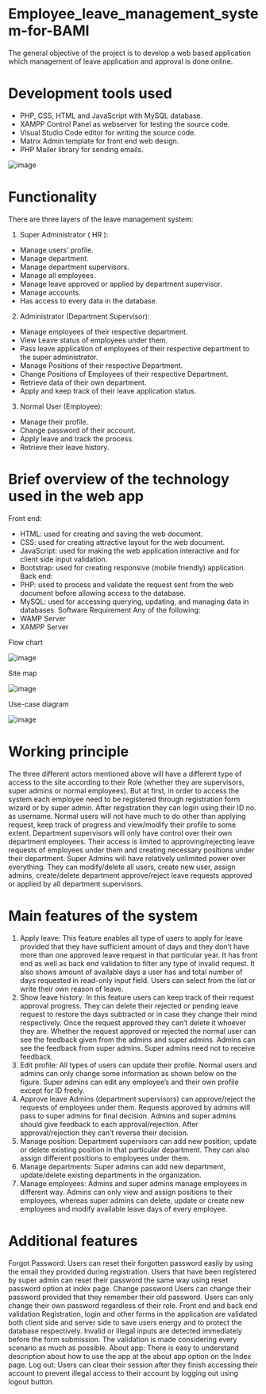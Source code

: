 # Employee_leave_management_system-for-BAMI
The general objective of the project is to develop a web based application which management of leave application and approval is done online.

# Development tools used
*	PHP, CSS, HTML and JavaScript with MySQL database.
*	XAMPP Control Panel as webserver for testing the source code.
*	Visual Studio Code editor for writing the source code.
*	Matrix Admin template for front end web design.
*	PHP Mailer library for sending emails.

![image](https://github.com/SaraFedlu/Employee_leave_management_system-for-BAMI/assets/105264543/671a9364-8cd0-4232-9d90-acc2934bc237)


# Functionality
There are three layers of the leave management system:
1.	Super Administrator ( HR ): 
*	Manage users’ profile.
*	Manage department.
*	Manage department supervisors.
*	Manage all employees.
*	Manage leave approved or applied by department supervisor. 
*	Manage accounts.
*	Has access to every data in the database.
2.	Administrator (Department Supervisor):
*	Manage employees of their respective department.
*	View Leave status of employees under them.
*	Pass leave application of employees of their respective department to the super administrator.
*	Manage Positions of their respective Department.
*	Change Positions of Employees of their respective Department.
*	Retrieve data of their own department.
*	Apply and keep track of their leave application status.
3.	Normal User (Employee):
*	Manage their profile.
*	Change password of their account.
*	Apply leave and track the process.
*	Retrieve their leave history.


# Brief overview of the technology used in the web app
Front end:
*	HTML: used for creating and saving the web document.
*	CSS: used for creating attractive layout for the web document.
*	JavaScript: used for making the web application interactive and for client side input validation.
*	Bootstrap: used for creating responsive (mobile friendly) application.
Back end:
*	PHP: used to process and validate the request sent from the web document before allowing access to the database.
*	MySQL: used for accessing querying, updating, and managing data in databases.
Software Requirement
Any of the following:
*	WAMP Server
*	XAMPP Server

Flow chart

![image](https://github.com/SaraFedlu/Employee_leave_management_system-for-BAMI/assets/105264543/8ee3407a-0b0f-4a6f-a059-aa56deef1294)

Site map

![image](https://github.com/SaraFedlu/Employee_leave_management_system-for-BAMI/assets/105264543/1879294e-8e8f-41a6-bc1e-b11535d6d31b)

Use-case diagram

![image](https://github.com/SaraFedlu/Employee_leave_management_system-for-BAMI/assets/105264543/d43a5ee6-5568-4273-a1cf-6b0b85c85661)

# Working principle
The three different actors mentioned above will have a different type of access to the site according to their Role (whether they are supervisors, super admins or normal employees).
But at first, in order to access the system each employee need to be registered through registration form wizard or by super admin.
After registration they can login using their ID no. as username. 
Normal users will not have much to do other than applying request, keep track of progress and view/modify their profile to some extent.
Department supervisors will only have control over their own department employees. 
Their access is limited to approving/rejecting leave requests of employees under them and creating necessary positions under their department.
Super Admins will have relatively unlimited power over everything.
They can modify/delete all users, create new user, assign admins, create/delete department approve/reject leave requests approved or applied by all department supervisors.

# Main features of the system
1.	Apply leave:
This feature enables all type of users to apply for leave provided that they have sufficient amount of days and they don’t have more than one approved leave request in that particular year.
 It has front end as well as back end validation to filter any type of invalid request.
 It also shows amount of available days a user has and total number of days requested in read-only input field. Users can select from the list or write their own reason of leave.
2.	Show leave history:
In this feature users can keep track of their request approval progress. They can delete their rejected or pending leave request to restore the days subtracted or in case they change their mind respectively.
Once the request approved they can’t delete it whoever they are. Whether the request approved or rejected the normal user can see the feedback given from the admins and super admins.
Admins can see the feedback from super admins. Super admins need not to receive feedback.
3.	Edit profile:
All types of users can update their profile. Normal users and admins can only change some information as shown below on the figure.
Super admins can edit any employee’s and their own profile except for ID freely.
4.	Approve leave
Admins (department supervisors) can approve/reject the requests of employees under them. Requests approved by admins will pass to super admins for final decision.
Admins and super admins should give feedback to each approval/rejection. After approval/rejection they can’t reverse their decision.
5.	Manage position:
Department supervisors can add new position, update or delete existing position in that particular department. They can also assign different positions to employees under them.
6.	Manage departments:
Super admins can add new department, update/delete existing departments in the organization.
7.	Manage employees:
Admins and super admins manage employees in different way. Admins can only view and assign positions to their employees, whereas super admins can delete, update or create new employees and modify available leave days of every employee. 
# Additional features
Forgot Password: 
Users can reset their forgotten password easily by using the email they provided during registration. Users that have been registered by super admin can reset their password the same way using reset password option at index page.
Change password
Users can change their password provided that they remember their old password. Users can only change their own password regardless of their role.
Front end and back end validation
Registration, login and other forms in the application are validated both client side and server side to save users energy and to protect the database respectively. Invalid or illegal inputs are detected immediately before the form submission. The validation is made considering every scenario as much as possible.
About app:
There is easy to understand description about how to use the app at the about app option on the Index page.
Log out:
Users can clear their session after they finish accessing their account to prevent illegal access to their account by logging out using logout button.

